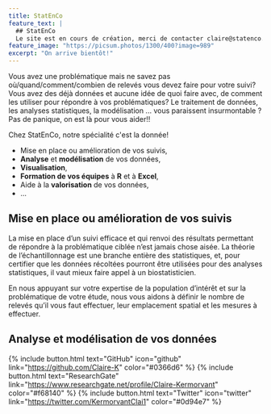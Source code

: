 ```yaml
---
title: StatEnCo
feature_text: |
  ## StatEnCo
  Le site est en cours de création, merci de contacter claire@statenco.com pour tout renseignements
feature_image: "https://picsum.photos/1300/400?image=989"
excerpt: "On arrive bientôt!"
---
```


Vous avez une problématique mais ne savez pas où/quand/comment/combien de relevés vous devez faire pour votre suivi? Vous avez des déjà données et aucune idée de quoi faire avec, de comment les utiliser pour répondre à vos problématiques? Le traitement de données, les analyses statistiques, la modélisation ... vous paraissent insurmontable ? Pas de panique, on est là pour vous aider!!

Chez StatEnCo, notre spécialité c'est la donnée! 

 - Mise en place ou amélioration de vos suivis,
 - **Analyse** et **modélisation** de vos données,
 - **Visualisation**,
 - **Formation de vos équipes** à **R** et à **Excel**,  
 - Aide à la **valorisation** de vos données,
 - ...


## Mise en place ou amélioration de vos suivis

La mise en place d’un suivi efficace et qui renvoi des résultats permettant de répondre à la problématique ciblée n’est jamais chose aisée. La théorie de l’échantillonnage est une branche entière des statistiques, et, pour certifier que les données récoltées pourront être utilisées pour des analyses statistiques, il vaut mieux faire appel à un biostatisticien. 

En nous appuyant sur votre expertise de la population d’intérêt et sur la problématique de votre étude, nous vous aidons à définir le nombre de relevés qu’il vous faut effectuer, leur emplacement spatial et les mesures à effectuer. 

## Analyse et modélisation de vos données



{% include button.html text="GitHub" icon="github" link="https://github.com/Claire-K" color="#0366d6" %} {% include button.html text="ResearchGate" link="https://www.researchgate.net/profile/Claire-Kermorvant" color="#f68140" %} {% include button.html text="Twitter" icon="twitter" link="https://twitter.com/KermorvantClai1" color="#0d94e7" %} 


